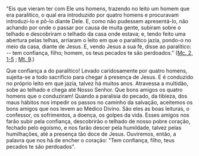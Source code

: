 
"Eis que vieram ter com Ele uns homens, trazendo no leito um homem que era paralítico, o qual era introduzido por quatro homens e procuravam introduzi-lo e pô-lo diante Dele. E, como não pudessem apresentá-lo, não achando por onde o passar por causa de muita gente, subiram sobre o telhado e descobriram o telhado da casa onde estava; e, tendo feito uma abertura pelas telhas, arriaram o leito em que o paralítico jazia, pondo-o no meio da casa, diante de Jesus. E, vendo Jesus a sua fé, disse ao paralítico: -- tem confiança, filho; homem, os teus pecados te são perdoados." ([Mc. 2, 1-5](https://vulgata.online/bible/Mc.2?ed=MS&vfn=MS.Mc.2.1-5:vs) ; [Mt. 9](https://vulgata.online/bible/Mt.9?ed=MS).)

Que confiança a do paralítico! Levado caridosamente por quatro homens, sujeita-se a todo sacrifício para chegar à presença de Jesus. E é conduzido no próprio leito em que jazia, talvez há muitos anos. Atravessa a multidão, sobe ao telhado e chega até Nosso Senhor. Que bons amigos os quatro homens que o conduziram! Quando a paralisia do pecado, da tibieza, dos maus hábitos nos impedir os passos no caminho da salvação, aceitemos os bons amigos que nos levem ao Médico Divino. São eles as boas leituras, o confessor, os sofrimentos, a doença, os golpes da vida. Esses amigos nos farão subir pela confiança, descobrirão o telhado de nosso pobre coração, fechado pelo egoísmo, e nos farão descer pela humildade, talvez pelas humilhações, até a presença tão doce de Jesus. Ouviremos, então, a palavra que nos há de encher o coração: "Tem confiança, filho, teus pecados te são perdoados".

